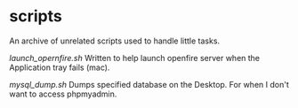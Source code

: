 # scripts

An archive of unrelated scripts used to handle little tasks.

*launch_opernfire.sh*
  Written to help launch openfire server when the Application tray fails (mac).
  
*mysql_dump.sh*
  Dumps specified database on the Desktop. For when I don't want to access phpmyadmin. 
  
  
